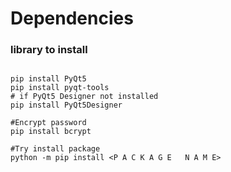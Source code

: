 # Dependencies



### library to install

``` shell

pip install PyQt5
pip install pyqt-tools
# if PyQt5 Designer not installed 
pip install PyQt5Designer

#Encrypt password
pip install bcrypt

#Try install package 
python -m pip install <P A C K A G E   N A M E>
```